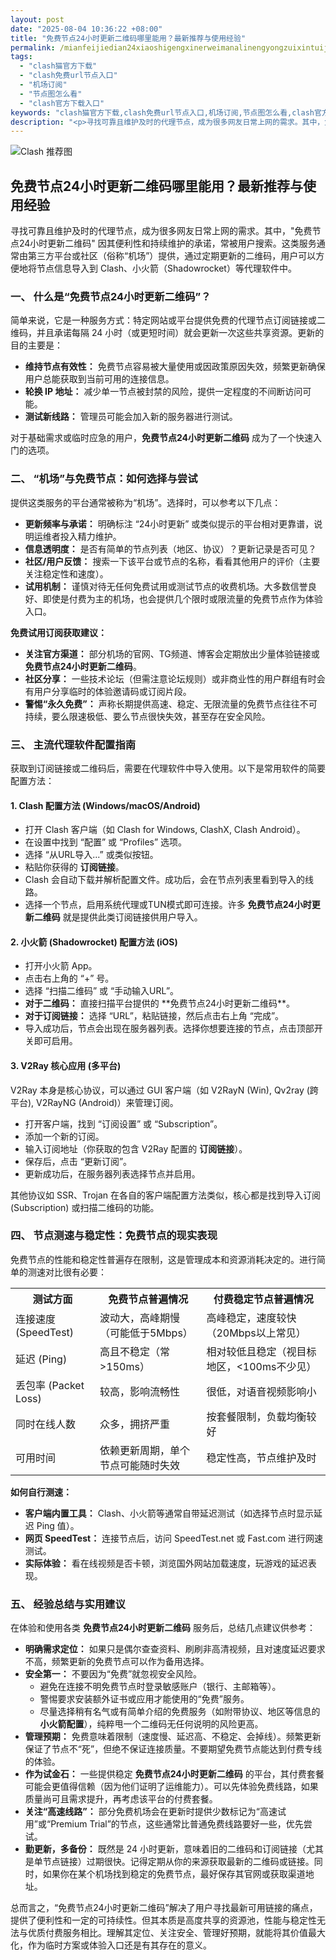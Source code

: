 ```yaml
---
layout: post
date: "2025-08-04 10:36:22 +08:00"
title: "免费节点24小时更新二维码哪里能用？最新推荐与使用经验"
permalink: /mianfeijiedian24xiaoshigengxinerweimanalinengyongzuixintuijianyushiyongjingyan/
tags:
  - "clash猫官方下载"
  - "clash免费url节点入口"
  - "机场订阅"
  - "节点图怎么看"
  - "clash官方下载入口"
keywords: "clash猫官方下载,clash免费url节点入口,机场订阅,节点图怎么看,clash官方下载入口"
description: "<p>寻找可靠且维护及时的代理节点，成为很多网友日常上网的需求。其中，免费节点24小时更新二维码 因其便利性和持续维护的承诺，常被用户搜索。这类服务通常由第三方平台或社区（俗称“机场”）提供，通过定期更新的二维码，用户可以方便地将节点信息导入到 Clash、小火箭（Shadowrocket）等代理软件中。</p>"
---
```


![Clash 推荐图](https://clashjd.github.io/assets/img/六月一个月的机场订阅.png)

## 免费节点24小时更新二维码哪里能用？最新推荐与使用经验

<p>寻找可靠且维护及时的代理节点，成为很多网友日常上网的需求。其中，"免费节点24小时更新二维码" 因其便利性和持续维护的承诺，常被用户搜索。这类服务通常由第三方平台或社区（俗称“机场”）提供，通过定期更新的二维码，用户可以方便地将节点信息导入到 Clash、小火箭（Shadowrocket）等代理软件中。</p>
<h3>一、 什么是“免费节点24小时更新二维码”？</h3>
<p>简单来说，它是一种服务方式：特定网站或平台提供免费的代理节点订阅链接或二维码，并且承诺每隔 24 小时（或更短时间）就会更新一次这些共享资源。更新的目的主要是：</p>
<ul>
<li><strong>维持节点有效性：</strong> 免费节点容易被大量使用或因政策原因失效，频繁更新确保用户总能获取到当前可用的连接信息。</li>
<li><strong>轮换 IP 地址：</strong> 减少单一节点被封禁的风险，提供一定程度的不间断访问可能。</li>
<li><strong>测试新线路：</strong> 管理员可能会加入新的服务器进行测试。</li>
</ul>
<p>对于基础需求或临时应急的用户，<strong>免费节点24小时更新二维码</strong> 成为了一个快速入门的选项。</p>
<h3>二、 “机场”与免费节点：如何选择与尝试</h3>
<p>提供这类服务的平台通常被称为“机场”。选择时，可以参考以下几点：</p>
<ul>
<li><strong>更新频率与承诺：</strong> 明确标注 “24小时更新” 或类似提示的平台相对更靠谱，说明运维者投入精力维护。</li>
<li><strong>信息透明度：</strong> 是否有简单的节点列表（地区、协议）？更新记录是否可见？</li>
<li><strong>社区/用户反馈：</strong> 搜索一下该平台或节点的名称，看看其他用户的评价（主要关注稳定性和速度）。</li>
<li><strong>试用机制：</strong> 谨慎对待无任何免费试用或测试节点的收费机场。大多数信誉良好、即使是付费为主的机场，也会提供几个限时或限流量的免费节点作为体验入口。</li>
</ul>
<p><strong>免费试用订阅获取建议：</strong></p>
<ul>
<li><strong>关注官方渠道：</strong> 部分机场的官网、TG频道、博客会定期放出少量体验链接或 <strong>免费节点24小时更新二维码</strong>。</li>
<li><strong>社区分享：</strong> 一些技术论坛（但需注意论坛规则）或非商业性的用户群组有时会有用户分享临时的体验邀请码或订阅片段。</li>
<li><strong>警惕“永久免费”：</strong> 声称长期提供高速、稳定、无限流量的免费节点往往不可持续，要么限速极低、要么节点很快失效，甚至存在安全风险。</li>
</ul>
<h3>三、 主流代理软件配置指南</h3>
<p>获取到订阅链接或二维码后，需要在代理软件中导入使用。以下是常用软件的简要配置方法：</p>
<h4>1. Clash 配置方法 (Windows/macOS/Android)</h4>
<ul>
<li>打开 Clash 客户端（如 Clash for Windows, ClashX, Clash Android）。</li>
<li>在设置中找到 “配置” 或 “Profiles” 选项。</li>
<li>选择 “从URL导入...” 或类似按钮。</li>
<li>粘贴你获得的 <strong>订阅链接</strong>。</li>
<li>Clash 会自动下载并解析配置文件。成功后，会在节点列表里看到导入的线路。</li>
<li>选择一个节点，启用系统代理或TUN模式即可连接。许多 <strong>免费节点24小时更新二维码</strong> 就是提供此类订阅链接供用户导入。</li>
</ul>
<h4>2. 小火箭 (Shadowrocket) 配置方法 (iOS)</h4>
<ul>
<li>打开小火箭 App。</li>
<li>点击右上角的 “+” 号。</li>
<li>选择 “扫描二维码” 或 “手动输入URL”。</li>
<li><strong>对于二维码：</strong> 直接扫描平台提供的 **免费节点24小时更新二维码**。</li>
<li><strong>对于订阅链接：</strong> 选择 “URL”，粘贴链接，然后点击右上角 “完成”。</li>
<li>导入成功后，节点会出现在服务器列表。选择你想要连接的节点，点击顶部开关即可启用。</li>
</ul>
<h4>3. V2Ray 核心应用 (多平台)</h4>
<p>V2Ray 本身是核心协议，可以通过 GUI 客户端（如 V2RayN (Win), Qv2ray (跨平台), V2RayNG (Android)）来管理订阅。</p>
<ul>
<li>打开客户端，找到 “订阅设置” 或 “Subscription”。</li>
<li>添加一个新的订阅。</li>
<li>输入订阅地址（你获取的包含 V2Ray 配置的 <strong>订阅链接</strong>）。</li>
<li>保存后，点击 “更新订阅”。</li>
<li>更新成功后，在服务器列表选择节点并启用。</li>
</ul>
<p>其他协议如 SSR、Trojan 在各自的客户端配置方法类似，核心都是找到导入订阅 (Subscription) 或扫描二维码的功能。</p>
<h3>四、 节点测速与稳定性：免费节点的现实表现</h3>
<p>免费节点的性能和稳定性普遍存在限制，这是管理成本和资源消耗决定的。进行简单的测速对比很有必要：</p>
<table>
<tr>
<th>测试方面</th>
<th>免费节点普遍情况</th>
<th>付费稳定节点普遍情况</th>
</tr>
<tr>
<td>连接速度 (SpeedTest)</td>
<td>波动大，高峰期慢（可能低于5Mbps）</td>
<td>高峰稳定，速度较快（20Mbps以上常见）</td>
</tr>
<tr>
<td>延迟 (Ping)</td>
<td>高且不稳定（常>150ms）</td>
<td>相对较低且稳定（视目标地区，<100ms不少见）</td>
</tr>
<tr>
<td>丢包率 (Packet Loss)</td>
<td>较高，影响流畅性</td>
<td>很低，对语音视频影响小</td>
</tr>
<tr>
<td>同时在线人数</td>
<td>众多，拥挤严重</td>
<td>按套餐限制，负载均衡较好</td>
</tr>
<tr>
<td>可用时间</td>
<td>依赖更新周期，单个节点可能随时失效</td>
<td>稳定性高，节点维护及时</td>
</tr>
</table>
<p><strong>如何自行测速：</strong></p>
<ul>
<li><strong>客户端内置工具：</strong> Clash、小火箭等通常自带延迟测试（如选择节点时显示延迟 Ping 值）。</li>
<li><strong>网页 SpeedTest：</strong> 连接节点后，访问 SpeedTest.net 或 Fast.com 进行网速测试。</li>
<li><strong>实际体验：</strong> 看在线视频是否卡顿，浏览国外网站加载速度，玩游戏的延迟表现。</li>
</ul>
<h3>五、 经验总结与实用建议</h3>
<p>在体验和使用各类 <strong>免费节点24小时更新二维码</strong> 服务后，总结几点建议供参考：</p>
<ul>
<li><strong>明确需求定位：</strong> 如果只是偶尔查查资料、刷刷非高清视频，且对速度延迟要求不高，频繁更新的免费节点可以作为备用选择。</li>
<li><strong>安全第一：</strong> 不要因为“免费”就忽视安全风险。
<ul>
<li>避免在连接不明免费节点时登录敏感账户（银行、主邮箱等）。</li>
<li>警惕要求安装额外证书或应用才能使用的“免费”服务。</li>
<li>尽量选择稍有名气或有简单介绍的免费服务（如附带协议、地区等信息的 <strong>小火箭配置</strong>），纯粹甩一个二维码无任何说明的风险更高。</li>
</ul>
</li>
<li><strong>管理预期：</strong> 免费意味着限制（速度慢、延迟高、不稳定、会掉线）。频繁更新保证了节点不“死”，但绝不保证连接质量。不要期望免费节点能达到付费专线的体验。</li>
<li><strong>作为试金石：</strong> 一些提供稳定 <strong>免费节点24小时更新二维码</strong> 的平台，其付费套餐可能会更值得信赖（因为他们证明了运维能力）。可以先体验免费线路，如果质量尚可且需求提升，再考虑该平台的付费套餐。</li>
<li><strong>关注“高速线路”：</strong> 部分免费机场会在更新时提供少数标记为“高速试用”或“Premium Trial”的节点，这些通常比普通免费线路要好一些，优先尝试。</li>
<li><strong>勤更新，多备份：</strong> 既然是 24 小时更新，意味着旧的二维码和订阅链接（尤其是单节点链接）过期很快。记得定期从你的来源获取最新的二维码或链接。同时，如果你在某个机场找到稳定的免费节点，最好保存其官网或获取渠道地址。</li>
</ul>
<p>总而言之，“免费节点24小时更新二维码”解决了用户寻找最新可用链接的痛点，提供了便利性和一定的可持续性。但其本质是高度共享的资源池，性能与稳定性无法与优质付费服务相比。理解其定位、关注安全、管理好预期，就能将其价值最大化，作为临时方案或体验入口还是有其存在的意义。</p>